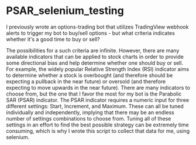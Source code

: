 # PSAR_selenium_testing
I previously wrote an options-trading bot that utilizes TradingView webhook alerts to trigger my bot to buy/sell options - but what criteria indicates whether it's a good time to buy or sell?

The possibilities for a such criteria are infinite. However, there are many available indicators that can be applied to stock charts in order to provide some directional bias and help determine whether one should buy or sell. For example, the widely popular Relative Strength Index (RSI) indicator aims to determine whether a stock is overbought (and therefore should be expecting a pullback in the near future) or oversold (and therefore expecting to move upwards in the near future). There are many indicators to choose from, but the one that I favor the most for my bot is the Parabolic SAR (PSAR) indicator. The PSAR indicator requires a numeric input for three different settings: Start, Increment, and Maximum. These can all be tuned individually and independently, implying that there may be an endless number of settings combinations to choose from. Tuning all of these settings in an effort to find the best possible strategy can be extremely time consuming, which is why I wrote this script to collect that data for me, using selenium.
